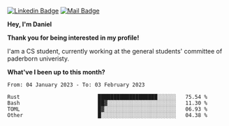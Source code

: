 [![Linkedin Badge](https://img.shields.io/badge/-LinkedIn-0e76a8?style=flat-square&logo=Linkedin&logoColor=white)](https://www.linkedin.com/in/daniel-negi-592ba3223/)
[![Mail Badge](https://img.shields.io/badge/Gmail-D14836?style=flat-square&logo=gmail&logoColor=white)](mailto:daniel.ravi.negi@googlemail.com)

**Hey, I'm Daniel**

**Thank you for being interested in my profile!**

I'am a CS student, currently working at the general students' committee of paderborn univeristy.

**What've I been up to this month?** 

<!--START_SECTION:waka-->

```text
From: 04 January 2023 - To: 03 February 2023

Rust                         ███████████████████░░░░░░   75.54 %
Bash                         ██▓░░░░░░░░░░░░░░░░░░░░░░   11.30 %
TOML                         █▓░░░░░░░░░░░░░░░░░░░░░░░   06.93 %
Other                        █░░░░░░░░░░░░░░░░░░░░░░░░   04.38 %
```

<!--END_SECTION:waka-->
